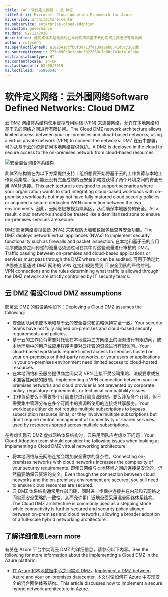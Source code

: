 ```yaml
---
title: CAF：软件定义网络 - 云 DMZ
titleSuffix: Microsoft Cloud Adoption Framework for Azure
ms.service: architecture-center
ms.subservice: enterprise-cloud-adoption
ms.custom: governance
ms.date: 02/11/2019
description: 此网络体系结构允许在本地网络和基于云的网络之间进行有限访问
author: rotycenh
ms.openlocfilehash: a192541dcfb0f3d713f4139a2ab0541d0c7202db
ms.sourcegitcommit: 273e690c0cfabbc3822089c7d8bc743ef41d2b6e
ms.translationtype: HT
ms.contentlocale: zh-CN
ms.lasthandoff: 02/08/2019
ms.locfileid: "55900543"
---
```

# <a name="software-defined-networks-cloud-dmz"></a><span data-ttu-id="0a3c2-103">软件定义网络：云外围网络</span><span class="sxs-lookup"><span data-stu-id="0a3c2-103">Software Defined Networks: Cloud DMZ</span></span>

<span data-ttu-id="0a3c2-104">云 DMZ 网络体系结构使用虚拟专用网络 (VPN) 来连接网络，允许在本地网络和基于云的网络之间进行有限访问。</span><span class="sxs-lookup"><span data-stu-id="0a3c2-104">The Cloud DMZ network architecture allows limited access between your on-premises and cloud-based networks, using a virtual private network (VPN) to connect the networks.</span></span> <span data-ttu-id="0a3c2-105">DMZ 在云中部署，可为从基于云的资源访问本地网络提供保护。</span><span class="sxs-lookup"><span data-stu-id="0a3c2-105">A DMZ is deployed in the cloud to secure access to the on-premises network from cloud-based resources.</span></span>

![安全混合网络体系结构](../../../reference-architectures/dmz/images/dmz-private.png)

<span data-ttu-id="0a3c2-107">此体系结构旨在为以下方案提供支持：组织想要开始将基于云的工作负荷与本地工作负荷集成，但可能还没有完全成熟的云安全策略或获得了两个环境之间的安全专用 WAN 连接。</span><span class="sxs-lookup"><span data-stu-id="0a3c2-107">This architecture is designed to support scenarios where your organization wants to start integrating cloud-based workloads with on-premises workloads but may not have fully matured cloud security policies or acquired a secure dedicated WAN connection between the two environments.</span></span> <span data-ttu-id="0a3c2-108">因此，云网络应被视为隔离区，从而确保本地服务的安全。</span><span class="sxs-lookup"><span data-stu-id="0a3c2-108">As a result, cloud networks should be treated like a demilitarized zone to ensure on-premises services are secure.</span></span>

<span data-ttu-id="0a3c2-109">DMZ 部署网络虚拟设备 (NVA) 来实现防火墙和数据包检查等安全功能。</span><span class="sxs-lookup"><span data-stu-id="0a3c2-109">The DMZ deploys network virtual appliances (NVAs) to implement security functionality such as firewalls and packet inspection.</span></span> <span data-ttu-id="0a3c2-110">在本地和基于云的应用程序或服务之间传递的流量必须通过可在其中对这些流量进行审核的 DMZ。</span><span class="sxs-lookup"><span data-stu-id="0a3c2-110">Traffic passing between on-premises and cloud-based applications or services must pass through the DMZ where it can be audited.</span></span> <span data-ttu-id="0a3c2-111">可用于确定允许哪些流量通过 DMZ 网络的 VPN 连接和规则受到 IT 安全团队的严格控制。</span><span class="sxs-lookup"><span data-stu-id="0a3c2-111">VPN connections and the rules determining what traffic is allowed through the DMZ network are strictly controlled by IT security teams.</span></span>

## <a name="cloud-dmz-assumptions"></a><span data-ttu-id="0a3c2-112">云 DMZ 假设</span><span class="sxs-lookup"><span data-stu-id="0a3c2-112">Cloud DMZ assumptions</span></span>

<span data-ttu-id="0a3c2-113">部署云 DMZ 的假设条件如下：</span><span class="sxs-lookup"><span data-stu-id="0a3c2-113">Deploying a Cloud DMZ assumes the following:</span></span>

- <span data-ttu-id="0a3c2-114">安全团队尚未使本地和基于云的安全要求和策略保持完全一致。</span><span class="sxs-lookup"><span data-stu-id="0a3c2-114">Your security teams have not fully aligned on-premises and cloud-based security requirements and policies.</span></span>
- <span data-ttu-id="0a3c2-115">基于云的工作负荷需要对托管在本地或第三方网络上的服务进行有限访问，或本地环境中的用户或应用程序需要对云托管的资源进行有限访问。</span><span class="sxs-lookup"><span data-stu-id="0a3c2-115">Your cloud-based workloads require limited access to services hosted on your on-premises or third-party networks, or your users or applications in your on-premises environment need limited access to cloud-hosted resources.</span></span>
- <span data-ttu-id="0a3c2-116">在本地网络和云服务提供商之间实现 VPN 连接不受公司策略、法规要求或技术兼容性问题的限制。</span><span class="sxs-lookup"><span data-stu-id="0a3c2-116">Implementing a VPN connection between your on-premises networks and cloud provider is not prevented by corporate policy, regulatory requirements, or technical compatibility issues.</span></span>
- <span data-ttu-id="0a3c2-117">工作负荷要么不需要多个订阅来绕过订阅资源限制，要么涉及多个订阅，但不需要集中管理分布在多个订阅中的资源所使用的连接或共享服务。</span><span class="sxs-lookup"><span data-stu-id="0a3c2-117">Your workloads either do not require multiple subscriptions to bypass subscription resource limits, or they involve multiple subscriptions but don't require central management of connectivity or shared services used by resources spread across multiple subscriptions.</span></span>

<span data-ttu-id="0a3c2-118">在考虑实现云 DMZ 虚拟网络体系结构时，云采用团队应考虑以下问题：</span><span class="sxs-lookup"><span data-stu-id="0a3c2-118">Your Cloud Adoption team should consider the following issues when looking at implementing a Cloud DMZ virtual networking architecture:</span></span>

- <span data-ttu-id="0a3c2-119">将本地网络与云网络连接会增加安全需求的复杂性。</span><span class="sxs-lookup"><span data-stu-id="0a3c2-119">Connecting on-premises networks with cloud networks increases the complexity of your security requirements.</span></span> <span data-ttu-id="0a3c2-120">即使云网络与本地环境之间的连接是安全的，仍然需要确保云资源的安全。</span><span class="sxs-lookup"><span data-stu-id="0a3c2-120">Even though the connection between cloud networks and the on-premises environment are secured, you still need to ensure cloud resources are secured.</span></span>
- <span data-ttu-id="0a3c2-121">云 DMZ 体系结构通常用作敲门砖，同时进一步保护连接并在内部和云网络之间实现安全策略的一致性，从而允许更广泛地全面采用混合网络体系结构。</span><span class="sxs-lookup"><span data-stu-id="0a3c2-121">The Cloud DMZ architecture is commonly used as a stepping stone while connectivity is further secured and security policy aligned between on-premises and cloud networks, allowing a broader adoption of a full-scale hybrid networking architecture.</span></span>

## <a name="learn-more"></a><span data-ttu-id="0a3c2-122">了解详细信息</span><span class="sxs-lookup"><span data-stu-id="0a3c2-122">Learn more</span></span>

<span data-ttu-id="0a3c2-123">有关在 Azure 平台中实现云 DMZ 的详细信息，请参阅以下内容。</span><span class="sxs-lookup"><span data-stu-id="0a3c2-123">See the following for more information about the implementing a Cloud DMZ in the Azure platform.</span></span>

- <span data-ttu-id="0a3c2-124">[在 Azure 和本地数据中心之间实现 DMZ](../../../reference-architectures/dmz/secure-vnet-hybrid.md)。</span><span class="sxs-lookup"><span data-stu-id="0a3c2-124">[Implement a DMZ between Azure and your on-premises datacenter](../../../reference-architectures/dmz/secure-vnet-hybrid.md).</span></span> <span data-ttu-id="0a3c2-125">本文讨论如何在 Azure 中实现安全的混合网络体系结构。</span><span class="sxs-lookup"><span data-stu-id="0a3c2-125">This article discusses how to implement a secure hybrid network architecture in Azure.</span></span>
